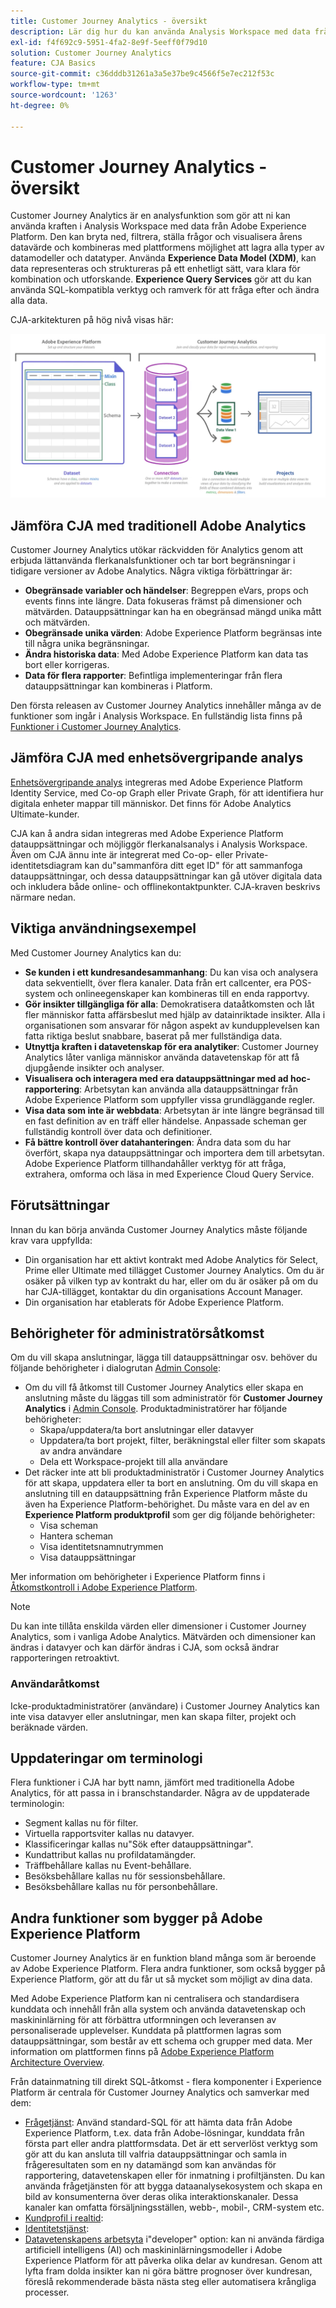 ```yaml
---
title: Customer Journey Analytics - översikt
description: Lär dig hur du kan använda Analysis Workspace med data från Experience Platform i Customer Journey Analytics.
exl-id: f4f692c9-5951-4fa2-8e9f-5eeff0f79d10
solution: Customer Journey Analytics
feature: CJA Basics
source-git-commit: c36dddb31261a3a5e37be9c4566f5e7ec212f53c
workflow-type: tm+mt
source-wordcount: '1263'
ht-degree: 0%

---
```


# Customer Journey Analytics - översikt

Customer Journey Analytics är en analysfunktion som gör att ni kan använda kraften i Analysis Workspace med data från Adobe Experience Platform. Den kan bryta ned, filtrera, ställa frågor och visualisera årens datavärde och kombineras med plattformens möjlighet att lagra alla typer av datamodeller och datatyper. Använda **Experience Data Model (XDM)**, kan data representeras och struktureras på ett enhetligt sätt, vara klara för kombination och utforskande. **Experience Query Services** gör att du kan använda SQL-kompatibla verktyg och ramverk för att fråga efter och ändra alla data.

CJA-arkitekturen på hög nivå visas här:

![arkitektur](assets/cja-architecture.png)

## Jämföra CJA med traditionell Adobe Analytics

Customer Journey Analytics utökar räckvidden för Analytics genom att erbjuda lättanvända flerkanalsfunktioner och tar bort begränsningar i tidigare versioner av Adobe Analytics. Några viktiga förbättringar är:

* **Obegränsade variabler och händelser**: Begreppen eVars, props och events finns inte längre. Data fokuseras främst på dimensioner och mätvärden. Datauppsättningar kan ha en obegränsad mängd unika mått och mätvärden.
* **Obegränsade unika värden**: Adobe Experience Platform begränsas inte till några unika begränsningar.
* **Ändra historiska data**: Med Adobe Experience Platform kan data tas bort eller korrigeras.
* **Data för flera rapporter**: Befintliga implementeringar från flera datauppsättningar kan kombineras i Platform.

Den första releasen av Customer Journey Analytics innehåller många av de funktioner som ingår i Analysis Workspace. En fullständig lista finns på [Funktioner i Customer Journey Analytics](cja-aa.md).

## Jämföra CJA med enhetsövergripande analys

[Enhetsövergripande analys](https://experienceleague.adobe.com/docs/analytics/components/cda/overview.html) integreras med Adobe Experience Platform Identity Service, med Co-op Graph eller Private Graph, för att identifiera hur digitala enheter mappar till människor. Det finns för Adobe Analytics Ultimate-kunder.

CJA kan å andra sidan integreras med Adobe Experience Platform datauppsättningar och möjliggör flerkanalsanalys i Analysis Workspace. Även om CJA ännu inte är integrerat med Co-op- eller Private-identitetsdiagram kan du&quot;sammanföra ditt eget ID&quot; för att sammanfoga datauppsättningar, och dessa datauppsättningar kan gå utöver digitala data och inkludera både online- och offlinekontaktpunkter. CJA-kraven beskrivs närmare nedan.

## Viktiga användningsexempel

Med Customer Journey Analytics kan du:

* **Se kunden i ett kundresandesammanhang**: Du kan visa och analysera data sekventiellt, över flera kanaler. Data från ert callcenter, era POS-system och onlineegenskaper kan kombineras till en enda rapportvy.
* **Gör insikter tillgängliga för alla**: Demokratisera dataåtkomsten och låt fler människor fatta affärsbeslut med hjälp av datainriktade insikter. Alla i organisationen som ansvarar för någon aspekt av kundupplevelsen kan fatta riktiga beslut snabbare, baserat på mer fullständiga data.
* **Utnyttja kraften i datavetenskap för era analytiker**: Customer Journey Analytics låter vanliga människor använda datavetenskap för att få djupgående insikter och analyser.
* **Visualisera och interagera med era datauppsättningar med ad hoc-rapportering**: Arbetsytan kan använda alla datauppsättningar från Adobe Experience Platform som uppfyller vissa grundläggande regler.
* **Visa data som inte är webbdata**: Arbetsytan är inte längre begränsad till en fast definition av en träff eller händelse. Anpassade scheman ger fullständig kontroll över data och definitioner.
* **Få bättre kontroll över datahanteringen**: Ändra data som du har överfört, skapa nya datauppsättningar och importera dem till arbetsytan. Adobe Experience Platform tillhandahåller verktyg för att fråga, extrahera, omforma och läsa in med Experience Cloud Query Service.

## Förutsättningar

Innan du kan börja använda Customer Journey Analytics måste följande krav vara uppfyllda:

* Din organisation har ett aktivt kontrakt med Adobe Analytics för Select, Prime eller Ultimate med tillägget Customer Journey Analytics. Om du är osäker på vilken typ av kontrakt du har, eller om du är osäker på om du har CJA-tillägget, kontaktar du din organisations Account Manager.
* Din organisation har etablerats för Adobe Experience Platform.

## Behörigheter för administratörsåtkomst

Om du vill skapa anslutningar, lägga till datauppsättningar osv. behöver du följande behörigheter i dialogrutan [Admin Console](https://adminconsole.adobe.com/enterprise/):

* Om du vill få åtkomst till Customer Journey Analytics eller skapa en anslutning måste du läggas till som administratör för **Customer Journey Analytics** i [Admin Console](https://adminconsole.adobe.com/enterprise/). Produktadministratörer har följande behörigheter:
   * Skapa/uppdatera/ta bort anslutningar eller datavyer
   * Uppdatera/ta bort projekt, filter, beräkningstal eller filter som skapats av andra användare
   * Dela ett Workspace-projekt till alla användare
* Det räcker inte att bli produktadministratör i Customer Journey Analytics för att skapa, uppdatera eller ta bort en anslutning. Om du vill skapa en anslutning till en datauppsättning från Experience Platform måste du även ha Experience Platform-behörighet. Du måste vara en del av en **Experience Platform produktprofil** som ger dig följande behörigheter:
   * Visa scheman
   * Hantera scheman
   * Visa identitetsnamnutrymmen
   * Visa datauppsättningar

Mer information om behörigheter i Experience Platform finns i [Åtkomstkontroll i Adobe Experience Platform](https://www.adobe.io/apis/experienceplatform/home/permissions-and-sandboxes/permissions-and-sandboxes.html#!api-specification/markdown/narrative/technical_overview/access-control/access-control-overview.md).

>[!NOTE]
>
>Du kan inte tillåta enskilda värden eller dimensioner i Customer Journey Analytics, som i vanliga Adobe Analytics. Mätvärden och dimensioner kan ändras i datavyer och kan därför ändras i CJA, som också ändrar rapporteringen retroaktivt.

### Användaråtkomst

Icke-produktadministratörer (användare) i Customer Journey Analytics kan inte visa datavyer eller anslutningar, men kan skapa filter, projekt och beräknade värden.

## Uppdateringar om terminologi

Flera funktioner i CJA har bytt namn, jämfört med traditionella Adobe Analytics, för att passa in i branschstandarder. Några av de uppdaterade terminologin:

* Segment kallas nu för filter.
* Virtuella rapportsviter kallas nu datavyer.
* Klassificeringar kallas nu&quot;Sök efter datauppsättningar&quot;.
* Kundattribut kallas nu profildatamängder.
* Träffbehållare kallas nu Event-behållare.
* Besöksbehållare kallas nu för sessionsbehållare.
* Besöksbehållare kallas nu för personbehållare.

## Andra funktioner som bygger på Adobe Experience Platform

Customer Journey Analytics är en funktion bland många som är beroende av Adobe Experience Platform. Flera andra funktioner, som också bygger på Experience Platform, gör att du får ut så mycket som möjligt av dina data.

Med Adobe Experience Platform kan ni centralisera och standardisera kunddata och innehåll från alla system och använda datavetenskap och maskininlärning för att förbättra utformningen och leveransen av personaliserade upplevelser. Kunddata på plattformen lagras som datauppsättningar, som består av ett schema och grupper med data. Mer information om plattformen finns på [Adobe Experience Platform Architecture Overview](https://www.adobe.io/apis/experienceplatform/home/overview.html).

Från datainmatning till direkt SQL-åtkomst - flera komponenter i Experience Platform är centrala för Customer Journey Analytics och samverkar med dem:

* [Frågetjänst](https://www.adobe.io/apis/experienceplatform/home/query-service/sql-reference.html): Använd standard-SQL för att hämta data från Adobe Experience Platform, t.ex. data från Adobe-lösningar, kunddata från första part eller andra plattformsdata. Det är ett serverlöst verktyg som gör att du kan ansluta till valfria datauppsättningar och samla in frågeresultaten som en ny datamängd som kan användas för rapportering, datavetenskapen eller för inmatning i profiltjänsten. Du kan använda frågetjänsten för att bygga dataanalysekosystem och skapa en bild av konsumenterna över deras olika interaktionskanaler. Dessa kanaler kan omfatta försäljningsställen, webb-, mobil-, CRM-system etc.
* [Kundprofil i realtid](https://www.adobe.io/apis/experienceplatform/home/profile-identity-segmentation/profile-identity-segmentation-services.html#!api-specification/markdown/narrative/technical_overview/unified_profile_architectural_overview/unified_profile_architectural_overview.md):
* [Identitetstjänst](https://www.adobe.io/apis/experienceplatform/home/profile-identity-segmentation/profile-identity-segmentation-services.html#!api-specification/markdown/narrative/technical_overview/identity_services_architectural_overview/identity_services_architectural_overview.md):
* [Datavetenskapens arbetsyta](https://www.adobe.io/apis/experienceplatform/home/data-science-workspace.html) i&quot;developer&quot; option: kan ni använda färdiga artificiell intelligens (AI) och maskininlärningsmodeller i Adobe Experience Platform för att påverka olika delar av kundresan. Genom att lyfta fram dolda insikter kan ni göra bättre prognoser över kundresan, föreslå rekommenderade bästa nästa steg eller automatisera krångliga processer.
